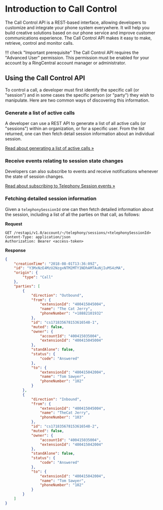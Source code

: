 # Introduction to Call Control

The Call Control API is a REST-based interface, allowing developers to customize and integrate your phone system everywhere. It will help you build creative solutions based on our phone service and improve customer communications experience. The Call Control API makes it easy to make, retrieve, control and monitor calls.

!!! check "Important prerequisite"
    The Call Control API requires the "Advanced User" permission. This permission must be enabled for your account by a RingCentral account manager or administrator. 

## Using the Call Control API

To control a call, a developer must first identify the specific call (or "session") and in some cases the specific person (or "party") they wish to manipulate. Here are two common ways of discovering this information.

### Generate a list of active calls

A developer can use a REST API to generate a list of all active calls (or "sessions") within an organization, or for a specific user. From the list returned, one can then fetch detail session information about an individual session. 

<a class="btn btn-secondary" href="../finding-active-calls/">Read about generating a list of active calls &raquo;</a>

### Receive events relating to session state changes

Developers can also subscribe to events and receive notifications whenever the state of session changes. 

<a class="btn btn-secondary" href="../call-control-sessions/">Read about subscribing to Telephony Session events &raquo;</a>

### Fetching detailed session information

Given a `telephonySessionId` one can then fetch detailed information about the session, including a list of all the parties on that call, as follows:

**Request**

```http
GET /restapi/v1.0/account/~/telephony/sessions/<telephonySessionId>
Content-Type: application/json
Authorization: Bearer <access-token>
```

**Response**

```json
{
    "creationTime": "2018-08-01T13:36:09Z",
    "id": "Y3MxNzE4MzU2NzgxNTM2MTY1NDhAMTAuNjIuMS4zMA",
    "origin": {
        "type": "Call"
    },
    "parties": [
        {
            "direction": "Outbound",
            "from": {
                "extensionId": "400415045004",
                "name": "The Cat Jerry",
                "phoneNumber": "+18882101932"
            },
            "id": "cs171835678153616548-1",
            "muted": false,
            "owner": {
                "accountId": "400415035004",
                "extensionId": "400415045004"
            },
            "standAlone": false,
            "status": {
                "code": "Answered"
            },
            "to": {
                "extensionId": "400415042004",
                "name": "Tom Sawyer",
                "phoneNumber": "102"
            }
        },
        {
            "direction": "Inbound",
            "from": {
                "extensionId": "400415045004",
                "name": "TheCat Jerry",
                "phoneNumber": "103"
            },
            "id": "cs171835678153616548-2",
            "muted": false,
            "owner": {
                "accountId": "400415035004",
                "extensionId": "400415042004"
            },
            "standAlone": false,
            "status": {
                "code": "Answered"
            },
            "to": {
                "extensionId": "400415042004",
                "name": "Tom Sawyer",
                "phoneNumber": "102"
            }
        }
    ]
}
```

